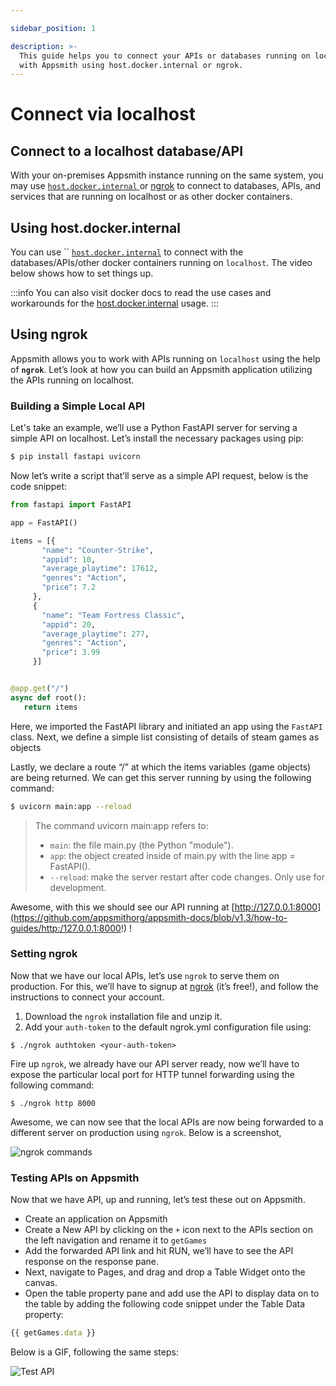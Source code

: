 ```yaml
---

sidebar_position: 1

description: >-
  This guide helps you to connect your APIs or databases running on localhost
  with Appsmith using host.docker.internal or ngrok.
---
```


# Connect via localhost

## Connect to a localhost database/API

With your on-premises Appsmith instance running on the same system, you may use [`host.docker.internal` ](how-to-work-with-local-apis-on-appsmith.md#using-docker-internal)or [ngrok](how-to-work-with-local-apis-on-appsmith.md#using-ngrok) to connect to databases, APIs, and services that are running on localhost or as other docker containers.

## Using host.docker.internal

You can use `` [`host.docker.internal`](https://docs.docker.com/desktop/networking/#i-want-to-connect-from-a-container-to-a-service-on-the-host) to connect with the databases/APIs/other docker containers running on `localhost`. The video below shows how to set things up.

:::info
You can also visit docker docs to read the use cases and workarounds for the [host.docker.internal](https://docs.docker.com/desktop/networking/#use-cases-and-workarounds-for-all-platforms) usage.&#x20;
:::


 <object data="https://www.youtube.com/embed/4XlgsVekzhI" width='860px' height='515px'></object> 


## Using ngrok

Appsmith allows you to work with APIs running on `localhost` using the help of **`ngrok`**. Let’s look at how you can build an Appsmith application utilizing the APIs running on localhost.



 <object data="https://www.youtube.com/embed/IUX2rXmS17E" width='860px' height='515px'></object> 



### Building a Simple Local API

Let's take an example, we’ll use a Python FastAPI server for serving a simple API on localhost. Let’s install the necessary packages using pip:

```bash
$ pip install fastapi uvicorn
```

Now let’s write a script that’ll serve as a simple API request, below is the code snippet:

```python
from fastapi import FastAPI

app = FastAPI()

items = [{     
       "name": "Counter-Strike",
       "appid": 10,
       "average_playtime": 17612,
       "genres": "Action",
       "price": 7.2
     },
     {
       "name": "Team Fortress Classic",
       "appid": 20,
       "average_playtime": 277,
       "genres": "Action",
       "price": 3.99
     }]


@app.get("/")
async def root():
   return items
```

Here, we imported the FastAPI library and initiated an app using the `FastAPI` class. Next, we define a simple list consisting of details of steam games as objects

Lastly, we declare a route “/” at which the items variables (game objects) are being returned. We can get this server running by using the following command:

```bash
$ uvicorn main:app --reload
```

> The command uvicorn main:app refers to:
>
> * `main`: the file main.py (the Python "module").
> * `app`: the object created inside of main.py with the line app = FastAPI().
> * `--reload`: make the server restart after code changes. Only use for development.

Awesome, with this we should see our API running at [http://127.0.0.1:8000](https://github.com/appsmithorg/appsmith-docs/blob/v1.3/how-to-guides/http:/127.0.0.1:8000!) !

### Setting ngrok

Now that we have our local APIs, let’s use `ngrok` to serve them on production. For this, we’ll have to signup at [ngrok](https://dashboard.ngrok.com/get-started/setup) (it’s free!), and follow the instructions to connect your account.

1. Download the `ngrok` installation file and unzip it.
2. Add your `auth-token` to the default ngrok.yml configuration file using:

```
$ ./ngrok authtoken <your-auth-token>
```

Fire up `ngrok`, we already have our API server ready, now we’ll have to expose the particular local port for HTTP tunnel forwarding using the following command:

```
$ ./ngrok http 8000
```

Awesome, we can now see that the local APIs are now being forwarded to a different server on production using `ngrok`. Below is a screenshot,

![ngrok commands](https://lh5.googleusercontent.com/5Qdqw3U5EYtDk5EhpWrTrrUw5EcKPqZGE8xX2W7NjazBd\_cdSQZNUgVkUzkQXjG0NqCusqQW4ftUp3GAOg794gsWCZpXrDi1lmtBF7ZplJ5lAAcdsc\_hfKOFr93KebVE4nZ1JKp9)

### Testing APIs on Appsmith

Now that we have API, up and running, let’s test these out on Appsmith.

* Create an application on Appsmith
* Create a New API by clicking on the `+` icon next to the APIs section on the left navigation and rename it to `getGames`
* Add the forwarded API link and hit RUN, we’ll have to see the API response on the response pane.
* Next, navigate to Pages, and drag and drop a Table Widget onto the canvas.
* Open the table property pane and add use the API to display data on to the table by adding the following code snippet under the Table Data property:

```javascript
{{ getGames.data }}
```

Below is a GIF, following the same steps:

![Test API](/img/NGROK.gif)
